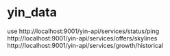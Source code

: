 yin_data
========

use
        http://localhost:9001/yin-api/services/status/ping
        http://localhost:9001/yin-api/services/offers/skylines
        http://localhost:9001/yin-api/services/growth/historical
